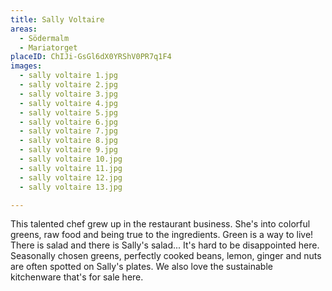 ```yaml
---
title: Sally Voltaire
areas:
  - Södermalm
  - Mariatorget
placeID: ChIJi-GsGl6dX0YRShV0PR7q1F4
images:
  - sally voltaire 1.jpg
  - sally voltaire 2.jpg
  - sally voltaire 3.jpg
  - sally voltaire 4.jpg
  - sally voltaire 5.jpg
  - sally voltaire 6.jpg
  - sally voltaire 7.jpg
  - sally voltaire 8.jpg
  - sally voltaire 9.jpg
  - sally voltaire 10.jpg
  - sally voltaire 11.jpg
  - sally voltaire 12.jpg
  - sally voltaire 13.jpg

---
```

This talented chef grew up in the restaurant business. She's into colorful greens, raw food and being true to the ingredients. Green is a way to live! There is salad and there is Sally's salad... It's hard to be disappointed here. Seasonally chosen greens, perfectly cooked beans, lemon, ginger and nuts are often spotted on Sally's plates. We also love the sustainable kitchenware that's for sale here.

